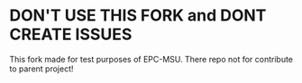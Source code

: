# DON'T USE THIS FORK and DONT CREATE ISSUES

This fork made for test purposes of EPC-MSU. There repo not for contribute to parent project!